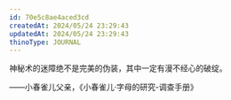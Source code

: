 ```yaml
---
id: 70e5c8ae4aced3cd
createdAt: 2024/05/24 23:29:43
updatedAt: 2024/05/24 23:29:43
thinoType: JOURNAL
---
```

神秘术的迷障绝不是完美的伪装，其中一定有漫不经心的破绽。

——小春雀儿父亲，《小春雀儿·字母的研究-调查手册》